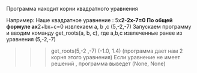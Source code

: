 Программа находит корни квадратного уравнения

Например:
  Наше квадратное уравнение : 5х**2-2x-7=0
             По общей формуле ax**2+bx+c=0 извлекаем a, b ,c (5,-2,-7)
  Запускаем программу и вводим команду get_roots(a, b, c), где a,b,c извлеченные ранее из уравнения (5,-2,-7)
  

 >>> get_roots(5,-2 ,-7)
 >>>    (-1.0, 1.4)  (программа дает нам 2 корня этого уравнения)
Если уравнение не имеет решений , программа выведет (None, None)

